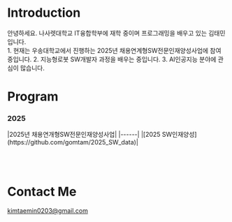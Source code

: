 <h1>Introduction</h1>
안녕하세요. 나사렛대학교 IT융합학부에 재학 중이며 프로그래밍을 배우고 있는 김태민입니다.<br>
1. 현재는 우송대학교에서 진행하는 2025년 채용연계형SW전문인재양성사업에 참여 중입니다.
2. 지능형로봇 SW개발자 과정을 배우는 중입니다.
3. AI인공지능 분야에 관심이 많습니다.

<h1>Program</h1>
<h3>2025</h3>
|2025년 채용연개형SW전문인재양성사업|
|------|
|[2025 SW인재양성](https://github.com/gomtam/2025_SW_data)|


<br><br>
# Contact Me
kimtaemin0203@gmail.com
